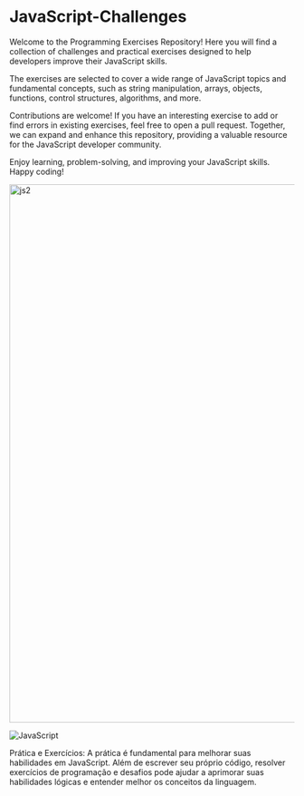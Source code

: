 # JavaScript-Challenges 


Welcome to the  Programming Exercises Repository! Here you will find a collection of challenges and practical exercises designed to help developers improve their JavaScript skills.

 The exercises are  selected to cover a wide range of JavaScript topics and fundamental concepts, such as string manipulation, arrays, objects, functions, control structures, algorithms, and more.

Contributions are welcome! If you have an interesting exercise to add or find errors in existing exercises, feel free to open a pull request. Together, we can expand and enhance this repository, providing a valuable resource for the JavaScript developer community.

Enjoy learning, problem-solving, and improving your JavaScript skills. Happy coding!

<img width="950" alt="js2" src="https://github.com/andreahcodes/JavaScript-Programming-Exercises/assets/112190511/dbf170b9-9f19-43c2-81c8-e65a000db72a">


![JavaScript](https://img.shields.io/badge/javascript-%23323330.svg?style=for-the-badge&logo=javascript&logoColor=%23F7DF1E)


Prática e Exercícios: A prática é fundamental para melhorar suas habilidades em JavaScript. Além de escrever seu próprio código, resolver exercícios de programação e desafios pode ajudar a aprimorar suas habilidades lógicas e entender melhor os conceitos da linguagem.
